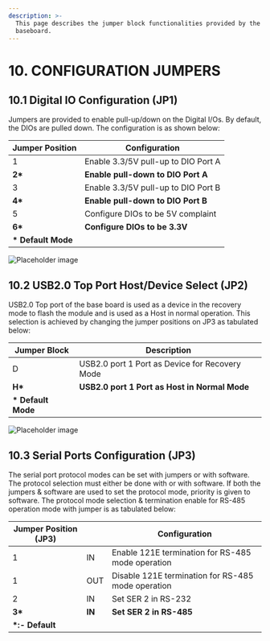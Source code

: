```yaml
---
description: >-
  This page describes the jumper block functionalities provided by the Floyd SC
  baseboard.
---
```


# 10. CONFIGURATION JUMPERS

## 10.1 Digital IO Configuration (JP1)

Jumpers are provided to enable pull-up/down on the Digital I/Os. By default, the DIOs are pulled down. The configuration is as shown below:

| Jumper Position     | Configuration                       |
| ------------------- | ----------------------------------- |
| 1                   | Enable 3.3/5V pull-up to DIO Port A |
| **2\***             | **Enable pull-down to DIO Port A**  |
| 3                   | Enable 3.3/5V pull-up to DIO Port B |
| **4\***             | **Enable pull-down to DIO Port B**  |
| 5                   | Configure DIOs to be 5V complaint   |
| **6\***             | **Configure DIOs to be 3.3V**       |
| **\* Default Mode** |                                     |

![Placeholder image](broken-reference)

10.2&#x20;USB2.0 Top Port Host/Device Select (JP2)
----------------------------------------

USB2.0 Top port of the base board is used as a device in the recovery mode to flash the module and is used as a Host in normal operation. This selection is achieved by changing the jumper positions on JP3 as tabulated below:



| Jumper Block        | Description                                      |
| ------------------- | ------------------------------------------------ |
| D                   | USB2.0 port 1  Port as Device  for Recovery Mode |
| **H\***             | **USB2.0 port 1  Port as Host in Normal Mode**   |
| **\* Default Mode** |                                                  |

![Placeholder image](broken-reference)

10.3&#x20;Serial Ports Configuration (JP3)
--------------------------------

The serial port protocol modes can be set with jumpers or with software. The protocol selection must either be done with or with software. If both the jumpers & software are used to set the protocol mode, priority is given to software. The protocol mode selection & termination enable for RS-485 operation mode with jumper is as tabulated below:

| **Jumper Position (JP3)** |        | **Configuration**                                  |
| ------------------------- | ------ | -------------------------------------------------- |
| 1                         | IN     | Enable 121E termination for RS-485 mode operation  |
| 1                         | OUT    | Disable 121E termination for RS-485 mode operation |
| 2                         | IN     | Set SER 2 in RS-232                                |
| **3\***                   | **IN** | **Set SER 2 in RS-485**                            |
| **\*:- Default**          |        |                                                    |

